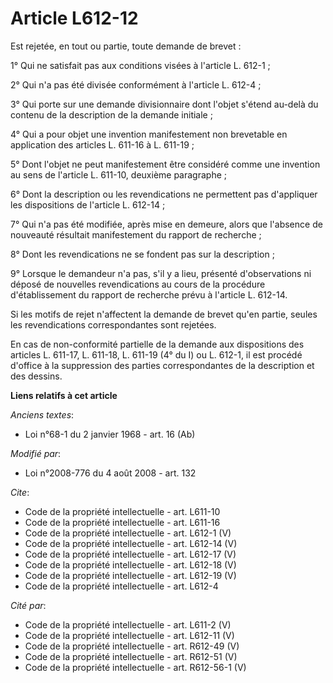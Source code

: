 # Article L612-12

Est rejetée, en tout ou partie, toute demande de brevet : 

1° Qui ne satisfait pas aux conditions visées à l'article L. 612-1 ; 

2° Qui n'a pas été divisée conformément à l'article L. 612-4 ; 

3° Qui porte sur une demande divisionnaire dont l'objet s'étend au-delà du contenu de la description de la demande
initiale ; 

4° Qui a pour objet une invention manifestement non brevetable en application des articles L. 611-16 à L. 611-19 ; 

5° Dont l'objet ne peut manifestement être considéré comme une invention au sens de l'article L. 611-10, deuxième
paragraphe ; 

6° Dont la description ou les revendications ne permettent pas d'appliquer les dispositions de l'article L. 612-14 ; 

7° Qui n'a pas été modifiée, après mise en demeure, alors que l'absence de nouveauté résultait manifestement du rapport de
recherche ; 

8° Dont les revendications ne se fondent pas sur la description ; 

9° Lorsque le demandeur n'a pas, s'il y a lieu, présenté d'observations ni déposé de nouvelles revendications au cours de la
procédure d'établissement du rapport de recherche prévu à l'article L. 612-14. 

Si les motifs de rejet n'affectent la demande de brevet qu'en partie, seules les revendications correspondantes sont
rejetées. 

En cas de non-conformité partielle de la demande aux dispositions des articles L. 611-17, L. 611-18, L. 611-19 (4° du I) ou
L. 612-1, il est procédé d'office à la suppression des parties correspondantes de la description et des dessins.

**Liens relatifs à cet article**

_Anciens textes_:

  - Loi n°68-1 du 2 janvier 1968 - art. 16 (Ab)

_Modifié par_:

  - Loi n°2008-776 du 4 août 2008 - art. 132

_Cite_:

  - Code de la propriété intellectuelle - art. L611-10
  - Code de la propriété intellectuelle - art. L611-16
  - Code de la propriété intellectuelle - art. L612-1 (V)
  - Code de la propriété intellectuelle - art. L612-14 (V)
  - Code de la propriété intellectuelle - art. L612-17 (V)
  - Code de la propriété intellectuelle - art. L612-18 (V)
  - Code de la propriété intellectuelle - art. L612-19 (V)
  - Code de la propriété intellectuelle - art. L612-4

_Cité par_:

  - Code de la propriété intellectuelle - art. L611-2 (V)
  - Code de la propriété intellectuelle - art. L612-11 (V)
  - Code de la propriété intellectuelle - art. R612-49 (V)
  - Code de la propriété intellectuelle - art. R612-51 (V)
  - Code de la propriété intellectuelle - art. R612-56-1 (V)
